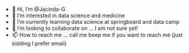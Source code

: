 - 👋 Hi, I’m @Jacinda-G
- 👀 I’m interested in data science and medicine
- 🌱 I’m currently learning data science at springboard and data camp
- 💞️ I’m looking to collaborate on ... I am not sure yet!
- 📫 How to reach me ... call me beep me if you want to reach me (just kidding I prefer email)

<!---
Jacinda-G/Jacinda-G is a ✨ special ✨ repository because its `README.md` (this file) appears on your GitHub profile.
You can click the Preview link to take a look at your changes.
--->
